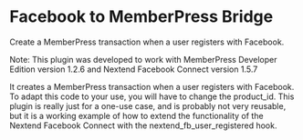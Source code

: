 # Facebook to MemberPress Bridge
Create a MemberPress transaction when a user registers with Facebook.

Note: This plugin was developed to work with MemberPress Developer Edition version 1.2.6 and
Nextend Facebook Connect version 1.5.7

It creates a MemberPress transaction when a user registers with Facebook.
To adapt this code to your use, you will have to change the product_id.
This plugin is really just for a one-use case, and is probably not very reusable,
but it is a working example of how to extend the functionality of the
Nextend Facebook Connect with the nextend_fb_user_registered hook.

